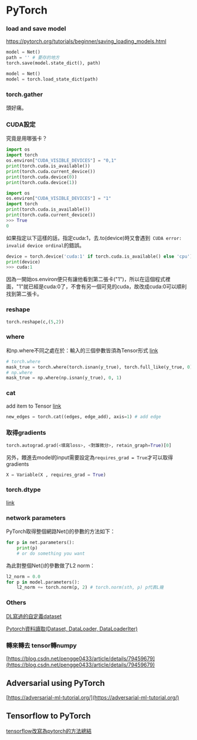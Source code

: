 # PyTorch

### load and save model

https://pytorch.org/tutorials/beginner/saving_loading_models.html

```python
model = Net()
path = '' # 要存的地方
torch.save(model.state_dict(), path)

model = Net()
model = torch.load_state_dict(path)
```





### torch.gather

頭好痛。



### CUDA設定

究竟是用哪張卡？

```python
import os
import torch
os.environ["CUDA_VISIBLE_DEVICES"] = "0,1"
print(torch.cuda.is_available())
print(torch.cuda.current_device())
print(torch.cuda.device(0))
print(torch.cuda.device(1))
```

```python
import os
os.environ["CUDA_VISIBLE_DEVICES"] = "1"
import torch
print(torch.cuda.is_available())
print(torch.cuda.current_device())
>>> True
0
```

如果指定以下這樣的話，指定cuda:1，去.to(device)時又會遇到``` CUDA error: invalid device ordinal```的錯誤。

```python
device = torch.device('cuda:1' if torch.cuda.is_available() else 'cpu')
print(device)
>>> cuda:1
```

因為一開始os.environ便只有讓他看到第二張卡("1")，所以在這個程式裡面，"1"就已經是cuda:0了，不會有另一個可見的cuda，故改成cuda:0可以順利找到第二張卡。



### reshape

```python
torch.reshape(c,(5,2))
```

### where

和np.where不同之處在於：輸入的三個參數皆須為Tensor形式 [link](https://blog.csdn.net/xijuezhu8128/article/details/86590562)

```python
# torch.where
mask_true = torch.where(torch.isnan(y_true), torch.full_like(y_true, 0), torch.full_like(y_true, 1))
# np.where
mask_true = np.where(np.isnan(y_true), 0, 1)
```

### cat

add item to Tensor [link](https://stackoverflow.com/questions/61101919/how-can-i-add-an-element-to-a-pytorch-tensor-along-a-certain-dimension)

```python
new_edges = torch.cat((edges, edge_add), axis=1) # add edge
```



### 取得gradients

```python
torch.autograd.grad(<填寫loss>, <對誰微分>, retain_graph=True)[0]
```

另外，餵進去model的input需要設定為`requires_grad = True`才可以取得gradients

```python
X = Variable(X , requires_grad = True)
```

### torch.dtype

[link](https://pytorch.org/docs/stable/tensor_attributes.html)

### network parameters

PyTorch取得整個網路Net()的參數的方法如下：

```python
for p in net.parameters():
    print(p)
    # or do something you want
```

為此對整個Net()的參數做了L2 norm：

```python
l2_norm = 0.0
for p in model.parameters():
    l2_norm += torch.norm(p, 2) # torch.norm(sth, p) p代表L幾
```



### Others

[DL寫過的自定義dataset](https://github.com/matchawu/DL_HW3/blob/master/GAN_source_code/main.py)

[Pytorch資料讀取(Dataset, DataLoader, DataLoaderIter)](https://www.itread01.com/content/1545234667.html)

### 轉來轉去 tensor轉numpy

[https://blog.csdn.net/pengge0433/article/details/79459679](https://blog.csdn.net/pengge0433/article/details/79459679)

## Adversarial using PyTorch

[https://adversarial-ml-tutorial.org/](https://adversarial-ml-tutorial.org/)

## Tensorflow to PyTorch

[tensorflow改寫為pytorch的方法總結](https://blog.csdn.net/lrt366/article/details/96211913)